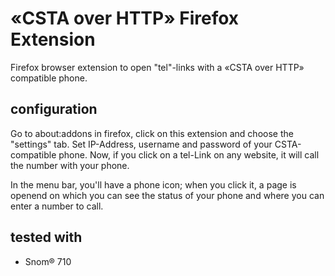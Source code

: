 # «CSTA over HTTP» Firefox Extension
Firefox browser extension to open "tel"-links with a «CSTA over HTTP» compatible phone.

## configuration
Go to about:addons in firefox, click on this extension and choose the "settings" tab. Set IP-Address, username and password of your CSTA-compatible phone.
Now, if you click on a tel-Link on any website, it will call the number with your phone.

In the menu bar, you'll have a phone icon; when you click it, a page is openend on which you can see the status of your phone and where you can enter a number to call.

## tested with
* Snom® 710
